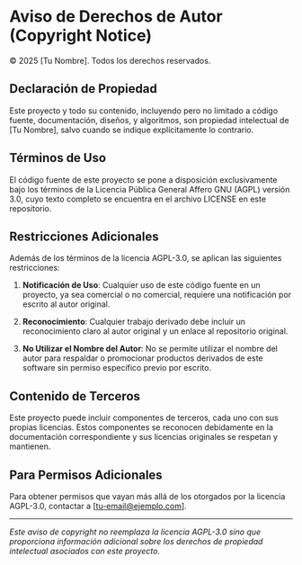 # Aviso de Derechos de Autor (Copyright Notice)

© 2025 [Tu Nombre]. Todos los derechos reservados.

## Declaración de Propiedad

Este proyecto y todo su contenido, incluyendo pero no limitado a código fuente, documentación, diseños, y algoritmos, son propiedad intelectual de [Tu Nombre], salvo cuando se indique explícitamente lo contrario.

## Términos de Uso

El código fuente de este proyecto se pone a disposición exclusivamente bajo los términos de la Licencia Pública General Affero GNU (AGPL) versión 3.0, cuyo texto completo se encuentra en el archivo LICENSE en este repositorio.

## Restricciones Adicionales

Además de los términos de la licencia AGPL-3.0, se aplican las siguientes restricciones:

1. **Notificación de Uso**: Cualquier uso de este código fuente en un proyecto, ya sea comercial o no comercial, requiere una notificación por escrito al autor original.

2. **Reconocimiento**: Cualquier trabajo derivado debe incluir un reconocimiento claro al autor original y un enlace al repositorio original.

3. **No Utilizar el Nombre del Autor**: No se permite utilizar el nombre del autor para respaldar o promocionar productos derivados de este software sin permiso específico previo por escrito.

## Contenido de Terceros

Este proyecto puede incluir componentes de terceros, cada uno con sus propias licencias. Estos componentes se reconocen debidamente en la documentación correspondiente y sus licencias originales se respetan y mantienen.

## Para Permisos Adicionales

Para obtener permisos que vayan más allá de los otorgados por la licencia AGPL-3.0, contactar a [tu-email@ejemplo.com].

---

*Este aviso de copyright no reemplaza la licencia AGPL-3.0 sino que proporciona información adicional sobre los derechos de propiedad intelectual asociados con este proyecto.*
